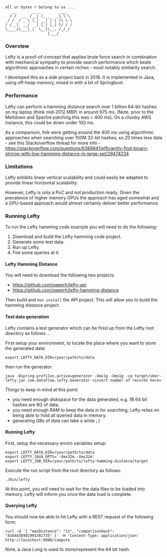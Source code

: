 ```
all ur bytes r belong to us ...
   __       __ _        ____
  / /  ___ / _| |_ _   _\ \ \
 / /  / _ \ |_| __| | | |\ \ \
/ /__|  __/  _| |_| |_| |/ / /
\____/\___|_|  \__|\__, /_/_/
                   |___/
```

### Overview
Lefty is a proof-of-concept that applies brute force search in combination with mechanical sympathy to provide search performance which beats algorithmic approaches in certain niches - most notably similarity search.

I developed this as a side project back in 2016. It is implemented in Java, using off-heap memory, mixed in with a bit of Springboot. 

### Performance
Lefty can perform a hamming distance search over 1 billion 64-bit hashes on my laptop (think mid-2012 MBP) in around 675 ms. (Note, prior to the Meltdown and Spectre patching this was < 400 ms). On a chunky AWS instance, this could be down under 100 ms. 

As a comparison, folk were getting around the 400 ms using algorithmic approaches when searching over 100M 32-bit hashes, so 20 times less data - see this Stackoverflow thread for more info - https://stackoverflow.com/questions/6389841/efficiently-find-binary-strings-with-low-hamming-distance-in-large-set/29474234

### Limitations
Lefty exhibits linear vertical scalability and could easily be adapted to provide linear horizontal scalability.

However, Lefty is only a PoC and not production ready. Given the prevalence of higher memory GPUs the approach has aged somewhat and a GPU-based approach would almost certainly deliver better performance.

### Running Lefty
To run the Lefty hamming code example you will need to do the following:

1. Download and build the Lefty hamming code project.
1. Generate some test data.
1. Run up Lefty.
1. Fire some queries at it.

#### Lefty Hamming Distance
You will need to download the following two projects:
* https://github.com/owenrh/lefty-api
* https://github.com/owenrh/lefty-hamming-distance

Then build and `mvn install` the API project. This will allow you to build the hamming distance project.

#### Test data generation
Lefty contains a test generator which can be fired up from the Lefty root directory as follows ...

First setup your environment, to locate the place where you want to store the generated data:

```
export LEFTY_DATA_DIR=/your/path/to/data
```

then run the generator:
```
java -Dspring.profiles.active=generator -Xmx1g -Xms1g -cp target/uber-lefty.jar com.dataflow.lefty.Generator <insert number of records here>
```

Things to keep in mind at this point:
* you need enough diskspace for the data generated, e.g. 1B 64 bit hashes are 8G of data.
* you need enough RAM to keep the data in for searching; Lefty relies on being able to hold all queried data in memory.
* generating GBs of data can take a while ; )

#### Running Lefty
First, setup the necessary enviro variables setup:
```
export LEFTY_DATA_DIR=/your/path/to/data
export LEFTY_JAVA_OPTS='-Xmx32m -Xms32m'
export LEFTY_JOB_DIR=/your/path/to/lefty-hamming-distance/target
```

Execute the run script from the root directory as follows:
```
./bin/lefty
```

At this point, you will need to wait for the data files to be loaded into memory. Lefty will inform you once the data load is complete.

#### Querying Lefty
You should now be able to hit Lefty with a REST request of the following form:
```
curl -d '{ "maxDistance": "11", "comparisonHash": "4164436981991581735" }' -H 'Content-Type: application/json' http://localhost:8080/compute
```

Note, a Java Long is used to store/represent the 64 bit hash. 

